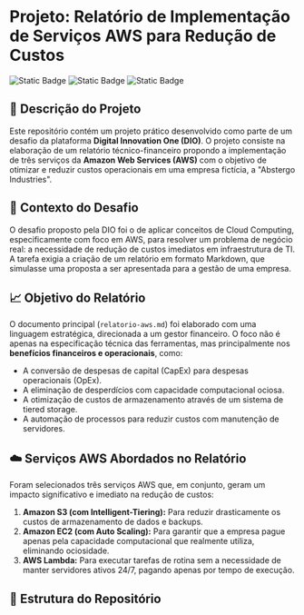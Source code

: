 # Projeto: Relatório de Implementação de Serviços AWS para Redução de Custos

![Static Badge](https://img.shields.io/badge/Plataforma-DIO-blue)
![Static Badge](https://img.shields.io/badge/Tecnologia-AWS-orange)
![Static Badge](https://img.shields.io/badge/Status-Concluído-brightgreen)

## 📖 Descrição do Projeto

Este repositório contém um projeto prático desenvolvido como parte de um desafio da plataforma **Digital Innovation One (DIO)**. O projeto consiste na elaboração de um relatório técnico-financeiro propondo a implementação de três serviços da **Amazon Web Services (AWS)** com o objetivo de otimizar e reduzir custos operacionais em uma empresa fictícia, a "Abstergo Industries".

## 🎯 Contexto do Desafio

O desafio proposto pela DIO foi o de aplicar conceitos de Cloud Computing, especificamente com foco em AWS, para resolver um problema de negócio real: a necessidade de redução de custos imediatos em infraestrutura de TI. A tarefa exigia a criação de um relatório em formato Markdown, que simulasse uma proposta a ser apresentada para a gestão de uma empresa.

## 📈 Objetivo do Relatório

O documento principal (`relatorio-aws.md`) foi elaborado com uma linguagem estratégica, direcionada a um gestor financeiro. O foco não é apenas na especificação técnica das ferramentas, mas principalmente nos **benefícios financeiros e operacionais**, como:

-   A conversão de despesas de capital (CapEx) para despesas operacionais (OpEx).
-   A eliminação de desperdícios com capacidade computacional ociosa.
-   A otimização de custos de armazenamento através de um sistema de tiered storage.
-   A automação de processos para reduzir custos com manutenção de servidores.

## ☁️ Serviços AWS Abordados no Relatório

Foram selecionados três serviços AWS que, em conjunto, geram um impacto significativo e imediato na redução de custos:

1.  **Amazon S3 (com Intelligent-Tiering):** Para reduzir drasticamente os custos de armazenamento de dados e backups.
2.  **Amazon EC2 (com Auto Scaling):** Para garantir que a empresa pague apenas pela capacidade computacional que realmente utiliza, eliminando ociosidade.
3.  **AWS Lambda:** Para executar tarefas de rotina sem a necessidade de manter servidores ativos 24/7, pagando apenas por tempo de execução.

## 📂 Estrutura do Repositório
